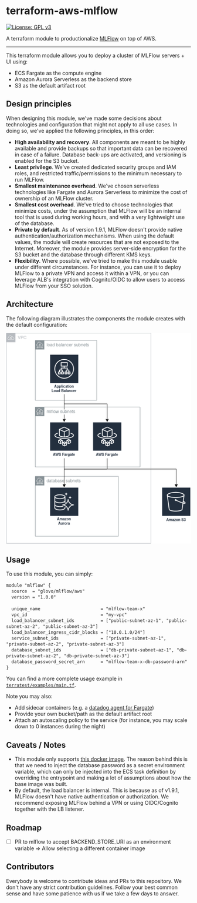 # terraform-aws-mlflow
[![License: GPL v3](https://img.shields.io/badge/License-GPLv3-blue.svg)](./LICENSE)

A terraform module to productionalize [MLFlow](https://mlflow.org) on top of AWS.

---

This terraform module allows you to deploy a cluster of MLFlow servers + UI using:

- ECS Fargate as the compute engine
- Amazon Aurora Serverless as the backend store
- S3 as the default artifact root


## Design principles

When designing this module, we've made some decisions about technologies and configuration that might not apply to all use cases. In doing so, we've applied the following principles, in this order:

- __High availability and recovery__. All components are meant to be highly available and provide backups so that important data can be recovered in case of a failure. Database back-ups are activated, and versioning is enabled for the S3 bucket.
- __Least privilege__. We've created dedicated security groups and IAM roles, and restricted traffic/permissions to the minimum necessary to run MLFlow.
- __Smallest maintenance overhead__. We've chosen serverless technologies like Fargate and Aurora Serverless to minimize the cost of ownership of an MLFlow cluster.
- __Smallest cost overhead__. We've tried to choose technologies that minimize costs, under the assumption that MLFlow will be an internal tool that is used during working hours, and with a very lightweight use of the database.
- __Private by default__. As of version 1.9.1, MLFlow doesn't provide native authentication/authorization mechanisms. When using the default values, the module will create resources that are not exposed to the Internet. Moreover, the module provides server-side encryption for the S3 bucket and the database through different KMS keys.
- __Flexibility__. Where possible, we've tried to make this module usable under different circumstances. For instance, you can use it to deploy MLFlow to a private VPN and access it within a VPN, or you can leverage ALB's integration with Cognito/OIDC to allow users to access MLFlow from your SSO solution.


## Architecture

The following diagram illustrates the components the module creates with the default configuration:

![Architecture Diagram](diagrams/architecture.png)


## Usage

To use this module, you can simply:

```hcl
module "mlflow" {
  source  = "glovo/mlflow/aws"
  version = "1.0.0"

  unique_name                       = "mlflow-team-x"
  vpc_id                            = "my-vpc"
  load_balancer_subnet_ids          = ["public-subnet-az-1", "public-subnet-az-2", "public-subnet-az-3"]
  load_balancer_ingress_cidr_blocks = ["10.0.1.0/24"]
  service_subnet_ids                = ["private-subnet-az-1", "private-subnet-az-2", "private-subnet-az-3"]
  database_subnet_ids               = ["db-private-subnet-az-1", "db-private-subnet-az-2", "db-private-subnet-az-3"]
  database_password_secret_arn      = "mlflow-team-x-db-password-arn"
}
```

You can find a more complete usage example in [`terratest/examples/main.tf`](terratest/examples/main.tf).

Note you may also:

- Add sidecar containers (e.g. a [datadog agent for Fargate](https://www.datadoghq.com/blog/monitor-aws-fargate/))
- Provide your own bucket/path as the default artifact root
- Attach an autoscaling policy to the service (for instance, you may scale down to 0 instances during the night)


## Caveats / Notes

* This module only supports [this docker image](https://hub.docker.com/r/larribas/mlflow). The reason behind this is that we need to inject the database password as a secret environment variable, which can only be injected into the ECS task definition by overriding the entrypoint and making a lot of assumptions about how the base image was built.
* By default, the load balancer is internal. This is because as of v1.9.1, MLFlow doesn't have native authentication or authorization. We recommend exposing MLFlow behind a VPN or using OIDC/Cognito together with the LB listener.


## Roadmap

- [ ] PR to mlflow to accept BACKEND_STORE_URI as an environment variable => Allow selecting a different container image


## Contributors

Everybody is welcome to contribute ideas and PRs to this repository. We don't have any strict contribution guidelines. Follow your best common sense and have some patience with us if we take a few days to answer.
